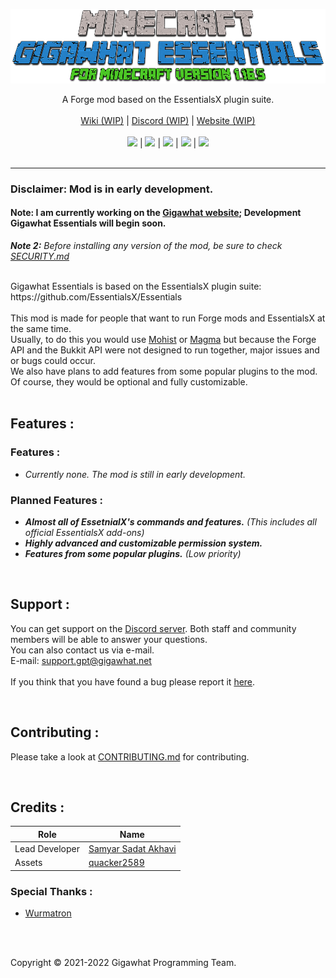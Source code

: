<p align="center">
  <a href="https://github.com/Gigawhat-net/Gigawhat-Essentials">
    <img src="https://raw.githubusercontent.com/Gigawhat-net/Gigawhat-Essentials/dev/.github/images/GIGAWHAT_ESSENTIALS_LOGO.png">
  </a>
</p>
<p align="center">
	A Forge mod based on the EssentialsX plugin suite.
	<br>
	<br>
  	<a href="https://github.com/Gigawhat-net/Gigawhat-Essentials/wiki">Wiki (WIP)</a>
  	|
  	<a href="https://discord.gg/rMq7GujUZJ">Discord (WIP)</a>
	|
  	<a href="https://gigawhat.net">Website (WIP)</a>
  	<br>
	<br>
	<a href="https://github.com/Gigawhat-net/Gigawhat-Essentials/actions/workflows/codeql-analysis.yml"><img src="https://github.com/Gigawhat-net/Gigawhat-Essentials/actions/workflows/codeql-analysis.yml/badge.svg"></a>
	|
	<a href="https://files.minecraftforge.net/net/minecraftforge/forge/index_1.16.5.html"><img src="https://img.shields.io/badge/mod%20loader-Forge-orange"></a>
	|
	<a href="https://github.com/Gigawhat-net/Gigawhat-Essentials/blob/dev/LICENSE"><img src="https://img.shields.io/github/license/Gigawhat-net/Gigawhat-Essentials?color=blue"></a>
	|
	<a href="https://github.com/Gigawhat-net/Gigawhat-Essentials/releases"><img src="https://img.shields.io/github/v/release/Gigawhat-net/Gigawhat-Essentials?display_name=tag&include_prereleases&label=version"></a>
	|
	<a href="https://github.com/Gigawhat-net/Gigawhat-Essentials/issues"><img src="https://img.shields.io/github/issues/Gigawhat-net/Gigawhat-Essentials"></a>
	<br><br>
</p>

----
### Disclaimer: Mod is in early development.
#### Note: I am currently working on the <a href="https://www.gigawhat.net">Gigawhat website</a>; Development Gigawhat Essentials will begin soon.
***Note 2:** Before installing any version of the mod, be sure to check <a href="https://github.com/Gigawhat-net/Gigawhat-Essentials/blob/dev/SECURITY.md">SECURITY.md</a>*

<br>
Gigawhat Essentials is based on the EssentialsX plugin suite: https://github.com/EssentialsX/Essentials
<br>
<br>
This mod is made for people that want to run Forge mods and EssentialsX at the same time.<br>
Usually, to do this you would use <a href="https://github.com/MohistMC">Mohist</a> or <a href="https://github.com/magmafoundation">Magma</a> but because the Forge API and the Bukkit API were not designed to run together, major issues and or bugs could occur.<br>
We also have plans to add features from some popular plugins to the mod. Of course, they would be optional and fully customizable.<br>
<br>

## Features :

### Features :
   
   - *Currently none. The mod is still in early development.*


### Planned Features :
   
   - ***Almost all of EssetnialX's commands and features.** (This includes all official EssentialsX add-ons)*
   - ***Highly advanced and customizable permission system.***
   - ***Features from some popular plugins.** (Low priority)*

<br>

## Support :
You can get support on the <a href="https://discord.gg/rMq7GujUZJ">Discord server</a>. Both staff and community members will be able to answer your questions.<br>
You can also contact us via e-mail.<br>
E-mail: support.gpt@gigawhat.net
<br>
<br>
If you think that you have found a bug please report it <a href="https://github.com/Gigawhat-net/Gigawhat-Essentials/issues">here</a>.

<br>

## Contributing :

Please take a look at <a href="https://github.com/Gigawhat-net/Gigawhat-Essentials/blob/dev/CONTRIBUTING.md">CONTRIBUTING.md</a> for contributing.

<br>

## Credits :

| Role           | Name                                                             |
| -------------- | ---------------------------------------------------------------- |
| Lead Developer | <a href="https://github.com/samyarsadat">Samyar Sadat Akhavi</a> |
| Assets         | <a href="https://github.com/quacker2589">quacker2589</a>         |

### Special Thanks :
   - <a href="https://github.com/Wurmatron">Wurmatron</a>

<br>
<br>

Copyright © 2021-2022 Gigawhat Programming Team.
